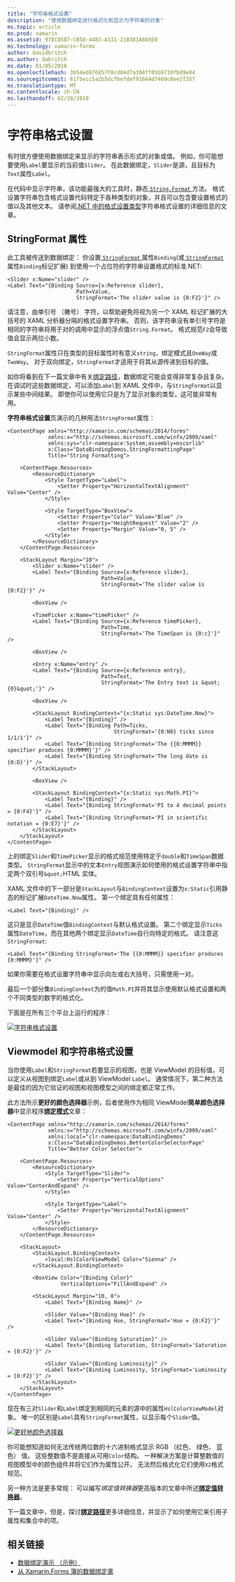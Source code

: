 ```yaml
---
title: "字符串格式设置"
description: "使用数据绑定进行格式化和显示为字符串的对象"
ms.topic: article
ms.prod: xamarin
ms.assetid: 978C85B7-CB58-4483-A131-21B381A865E0
ms.technology: xamarin-forms
author: davidbritch
ms.author: dabritch
ms.date: 01/05/2018
ms.openlocfilehash: 3b54ed876857f0cd04d7a304ff05b9710fbd9e04
ms.sourcegitcommit: 61f5ecc5a2b5dcfbefdef91664d7460c0ee2f357
ms.translationtype: MT
ms.contentlocale: zh-CN
ms.lasthandoff: 02/28/2018
---
```

# <a name="string-formatting"></a>字符串格式设置

有时很方便使用数据绑定来显示的字符串表示形式的对象或值。 例如，你可能想要使用`Label`要显示的当前值`Slider`。 在此数据绑定，`Slider`是源，且目标为`Text`属性`Label`。

在代码中显示字符串，该功能最强大的工具时，静态[ `String.Format` ](https://developer.xamarin.com/api/member/System.String.Format/p/System.String/System.Object/)方法。 格式设置字符串包含格式设置代码特定于各种类型的对象，并且可以包含要设置格式的值以及其他文本。 请参阅[.NET 中的格式设置类型](/dotnet/standard/base-types/formatting-types/)字符串格式设置的详细信息的文章。

## <a name="the-stringformat-property"></a>StringFormat 属性

此工具被传送到数据绑定： 你设置[ `StringFormat` ](https://developer.xamarin.com/api/property/Xamarin.Forms.BindingBase.StringFormat/)属性`Binding`(或[ `StringFormat` ](https://developer.xamarin.com/api/property/Xamarin.Forms.Xaml.BindingExtension.StringFormat/)属性`Binding`标记扩展) 到使用一个占位符的字符串设置格式的标准.NET:

```xaml
<Slider x:Name="slider" />
<Label Text="{Binding Source={x:Reference slider},
                      Path=Value,
                      StringFormat='The slider value is {0:F2}'}" />
```

请注意，由单引号 （撇号） 字符，以帮助避免将视为另一个 XAML 标记扩展的大括号的 XAML 分析器分隔的格式设置字符串。 否则，该字符串没有单引号字符是相同的字符串将用于对的调用中显示的浮点值`String.Format`。 格式规范`F2`会导致值会显示两位小数。

`StringFormat`属性只在类型的目标属性时有意义`string`，绑定模式且`OneWay`或`TwoWay`。 对于双向绑定，`StringFormat`才适用于将其从源传递到目标的值。

如你将看到在下一篇文章中有关[绑定路径](binding-path.md)，数据绑定可能会变得非常复杂且复杂。 在调试时这些数据绑定，可以添加`Label`到 XAML 文件中，与`StringFormat`以显示某些中间结果。 即使你可以使用它只是为了显示对象的类型，这可能非常有用。

**字符串格式设置**页演示的几种用法`StringFormat`属性：

```xaml
<ContentPage xmlns="http://xamarin.com/schemas/2014/forms"
             xmlns:x="http://schemas.microsoft.com/winfx/2009/xaml"
             xmlns:sys="clr-namespace:System;assembly=mscorlib"
             x:Class="DataBindingDemos.StringFormattingPage"
             Title="String Formatting">

    <ContentPage.Resources>
        <ResourceDictionary>
            <Style TargetType="Label">
                <Setter Property="HorizontalTextAlignment" Value="Center" />
            </Style>

            <Style TargetType="BoxView">
                <Setter Property="Color" Value="Blue" />
                <Setter Property="HeightRequest" Value="2" />
                <Setter Property="Margin" Value="0, 5" />
            </Style>
        </ResourceDictionary>
    </ContentPage.Resources>

    <StackLayout Margin="10">
        <Slider x:Name="slider" />
        <Label Text="{Binding Source={x:Reference slider},
                              Path=Value,
                              StringFormat='The slider value is {0:F2}'}" />

        <BoxView />

        <TimePicker x:Name="timePicker" />
        <Label Text="{Binding Source={x:Reference timePicker},
                              Path=Time,
                              StringFormat='The TimeSpan is {0:c}'}" />

        <BoxView />

        <Entry x:Name="entry" />
        <Label Text="{Binding Source={x:Reference entry},
                              Path=Text,
                              StringFormat='The Entry text is &quot;{0}&quot;'}" />

        <BoxView />

        <StackLayout BindingContext="{x:Static sys:DateTime.Now}">
            <Label Text="{Binding}" />
            <Label Text="{Binding Path=Ticks,
                                  StringFormat='{0:N0} ticks since 1/1/1'}" />
            <Label Text="{Binding StringFormat='The {{0:MMMM}} specifier produces {0:MMMM}'}" />
            <Label Text="{Binding StringFormat='The long date is {0:D}'}" />
        </StackLayout>

        <BoxView />

        <StackLayout BindingContext="{x:Static sys:Math.PI}">
            <Label Text="{Binding}" />
            <Label Text="{Binding StringFormat='PI to 4 decimal points = {0:F4}'}" />
            <Label Text="{Binding StringFormat='PI in scientific notation = {0:E7}'}" />
        </StackLayout>
    </StackLayout>
</ContentPage>
```

上的绑定`Slider`和`TimePicker`显示的格式规范使用特定于`double`和`TimeSpan`数据类型。 `StringFormat`显示中的文本`Entry`视图演示如何使用的格式设置字符串中指定两个双引号`&quot;`HTML 实体。

XAML 文件中的下一部分是`StackLayout`与`BindingContext`设置为`x:Static`引用静态的标记扩展`DateTime.Now`属性。 第一个绑定具有任何属性：

```xaml
<Label Text="{Binding}" />
```

这只是显示`DateTime`值`BindingContext`与默认格式设置。 第二个绑定显示`Ticks`属性`DateTime`，而在其他两个绑定显示`DateTime`自行向特定的格式。 请注意这`StringFormat`:

```xaml
<Label Text="{Binding StringFormat='The {{0:MMMM}} specifier produces {0:MMMM}'}" />
```

如果你需要在格式设置字符串中显示向左或右大括号，只需使用一对。

最后一个部分集`BindingContext`为的值`Math.PI`并将其显示使用默认格式设置和两个不同类型的数字的格式化。

下面是在所有三个平台上运行的程序：

[![字符串格式设置](string-formatting-images/stringformatting-small.png "字符串格式设置")](string-formatting-images/stringformatting-large.png "字符串格式设置")

## <a name="viewmodels-and-string-formatting"></a>Viewmodel 和字符串格式设置

当你使用`Label`和`StringFormat`若要显示的视图，也是 ViewModel 的目标值，可以定义从视图到绑定`Label`或从到 ViewModel `Label`。 通常情况下，第二种方法是最佳的因为它验证的视图和视图模型之间的绑定都正常工作。

此方法所示**更好的颜色选择器**示例，后者使用作为相同 ViewModel**简单颜色选择器**中显示程序[**绑定模式**](binding-mode.md)文章：

```xaml
<ContentPage xmlns="http://xamarin.com/schemas/2014/forms"
             xmlns:x="http://schemas.microsoft.com/winfx/2009/xaml"
             xmlns:local="clr-namespace:DataBindingDemos"
             x:Class="DataBindingDemos.BetterColorSelectorPage"
             Title="Better Color Selector">

    <ContentPage.Resources>
        <ResourceDictionary>
            <Style TargetType="Slider">
                <Setter Property="VerticalOptions" Value="CenterAndExpand" />
            </Style>

            <Style TargetType="Label">
                <Setter Property="HorizontalTextAlignment" Value="Center" />
            </Style>
        </ResourceDictionary>
    </ContentPage.Resources>

    <StackLayout>
        <StackLayout.BindingContext>
            <local:HslColorViewModel Color="Sienna" />
        </StackLayout.BindingContext>

        <BoxView Color="{Binding Color}"
                 VerticalOptions="FillAndExpand" />

        <StackLayout Margin="10, 0">
            <Label Text="{Binding Name}" />

            <Slider Value="{Binding Hue}" />
            <Label Text="{Binding Hue, StringFormat='Hue = {0:F2}'}" />

            <Slider Value="{Binding Saturation}" />
            <Label Text="{Binding Saturation, StringFormat='Saturation = {0:F2}'}" />

            <Slider Value="{Binding Luminosity}" />
            <Label Text="{Binding Luminosity, StringFormat='Luminosity = {0:F2}'}" />
        </StackLayout>
    </StackLayout>
</ContentPage>    
```

现在有三对`Slider`和`Label`绑定到相同的元素的源中的属性`HslColorViewModel`对象。 唯一的区别是`Label`具有`StringFormat`属性，以显示每个`Slider`值。

[![更好地颜色选择器](string-formatting-images/bettercolorselector-small.png "更好地颜色选择器")](string-formatting-images/bettercolorselector-large.png "更好地颜色选择器")

你可能想知道如何无法传统两位数的十六进制格式显示 RGB （红色、 绿色、 蓝色） 值。 这些整数值不是直接从可用`Color`结构。 一种解决方案是计算整数值的视图模型中的颜色组件并将它们作为属性公开。 无法然后格式化它们使用`X2`格式规范。

另一种方法是更多常规： 可以编写*绑定值转换器*更高版本的文章中所述[**绑定值转换器**](converters.md)。

下一篇文章中，但是，探讨[**绑定路径**](binding-path.md)更多详细信息，并显示了如何使用它来引用子属性和集合中的项。


## <a name="related-links"></a>相关链接

- [数据绑定演示 （示例）](https://developer.xamarin.com/samples/xamarin-forms/DataBindingDemos/)
- [从 Xamarin.Forms 簿的数据绑定章](~/xamarin-forms/creating-mobile-apps-xamarin-forms/summaries/chapter16.md)
